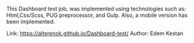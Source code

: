 This Dashboard test job, was implemented using technologies such as: Html,Css/Scss, PUG preprocessor, and Gulp.
Also, a mobile version has been implemented.

Link: https://alterenok.github.io/Dashboard-test/
Author: Edem Kestan
